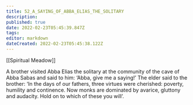 ```yaml
---
title: 52_A_SAYING_OF_ABBA_ELIAS_THE_SOLITARY
description: 
published: true
date: 2022-02-23T05:45:39.847Z
tags: 
editor: markdown
dateCreated: 2022-02-23T05:45:38.122Z
---
```


[[Spiritual Meadow]]
 
A brother visited Abba Elias the solitary at the community of the cave of Abba Sabas and said to him: ‘Abba, give me a saying!’ The elder said to the brother: ‘In the days of our fathers, three virtues were cherished: poverty, humility and continence. Now monks are dominated by avarice, gluttony and audacity. Hold on to which of these you will’. 

